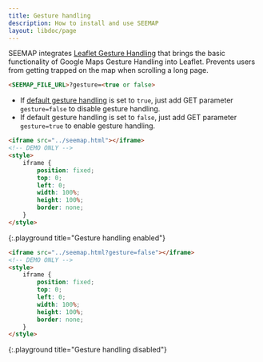 ```yaml
---
title: Gesture handling
description: How to install and use SEEMAP
layout: libdoc/page
---
```

SEEMAP integrates [Leaflet Gesture Handling](https://github.com/elmarquis/Leaflet.GestureHandling) that brings the basic functionality of Google Maps Gesture Handling into Leaflet. Prevents users from getting trapped on the map when scrolling a long page. 

```html
<SEEMAP_FILE_URL>?gesture=<true or false>
```

* If [default gesture handling](settings.html) is set to `true`, just add GET parameter `gesture=false` to disable gesture handling.
* If default gesture handling is set to `false`, just add GET parameter `gesture=true` to enable gesture handling.

```html
<iframe src="../seemap.html"></iframe>
<!-- DEMO ONLY -->
<style>
    iframe {
        position: fixed;
        top: 0;
        left: 0;
        width: 100%;
        height: 100%;
        border: none;
    }
</style>
```
{:.playground title="Gesture handling enabled"}

```html
<iframe src="../seemap.html?gesture=false"></iframe>
<!-- DEMO ONLY -->
<style>
    iframe {
        position: fixed;
        top: 0;
        left: 0;
        width: 100%;
        height: 100%;
        border: none;
    }
</style>
```
{:.playground title="Gesture handling disabled"}